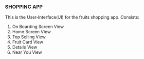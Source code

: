 ### SHOPPING APP
This is the User-Interface(UI) for the fruits shopping app.
Consists:
1. On Boarding Screen View
2. Home Screen View
3. Top Selling View
4. Fruit Card View
5. Details View
6. Near You View
